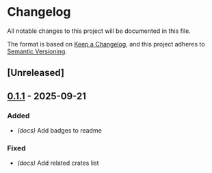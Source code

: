 # Changelog

All notable changes to this project will be documented in this file.

The format is based on [Keep a Changelog](https://keepachangelog.com/en/1.0.0/),
and this project adheres to [Semantic Versioning](https://semver.org/spec/v2.0.0.html).

## [Unreleased]

## [0.1.1](https://github.com/fooker/photonic/compare/photonic-output-null-v0.1.0...photonic-output-null-v0.1.1) - 2025-09-21

### Added

- *(docs)* Add badges to readme

### Fixed

- *(docs)* Add related crates list

